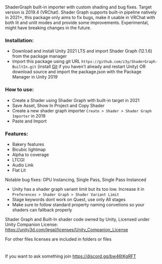 ShaderGraph built-in importer with custom shading and bug fixes. Target version is 2019.4 (VRChat). Shader Graph supports built-in pipeline natively in 2021+, this package only aims to fix bugs, make it usable in VRChat with both lit and unlit modes and provide some improvements. Experimental, might have breaking changes in the future.


### Installation:
- Download and install Unity 2021 LTS and import Shader Graph (12.1.6) from the package manager
- Import this package using git URL `https://github.com/z3y/ShaderGraph-BuiltIn.git` (install [Git](https://git-scm.com/) if you haven't already and restart Unity)
OR download source and import the package.json
with the Package Manager in Unity 2019

### How to use:
- Create a Shader using Shader Graph with built-in target in 2021
- Save Asset, Show In Project and Copy Shader
- Create a new shader graph importer `Create > Shader > Shader Graph Importer` in 2019
- Paste and Import


### Features:
- Bakery features
- Bicubic lightmap
- Alpha to coverage
- LTCGI
- Audio Link
- Flat Lit

Notable bug fixes: GPU Instancing, Single Pass, Single Pass Instanced

- Unity has a shader graph variant limit but its too low. Increase it in `Preferences > Shader Graph > Shader Variant Limit`
- Stage keywords dont work on Quest, use only All stages
- Make sure to follow standard property naming convetions so your shaders can fallback properly


Shader Graph and Built-In shader code owned by Unity, Licensed under Unity Companion License:
https://unity3d.com/legal/licenses/Unity_Companion_License

For other files licenses are included in folders or files

#
If you want to ask something join https://discord.gg/bw46tKgRFT
